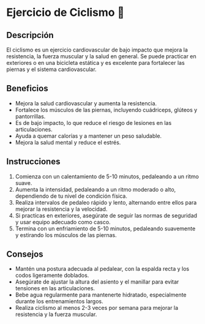 # Ejercicio de Ciclismo :bicyclist:
## Descripción
El ciclismo es un ejercicio cardiovascular de bajo impacto que mejora la resistencia, la fuerza muscular y la salud en general. Se puede practicar en exteriores o en una bicicleta estática y es excelente para fortalecer las piernas y el sistema cardiovascular.

## Beneficios
- Mejora la salud cardiovascular y aumenta la resistencia.
- Fortalece los músculos de las piernas, incluyendo cuádriceps, glúteos y pantorrillas.
- Es de bajo impacto, lo que reduce el riesgo de lesiones en las articulaciones.
- Ayuda a quemar calorías y a mantener un peso saludable.
- Mejora la salud mental y reduce el estrés.

## Instrucciones
1. Comienza con un calentamiento de 5-10 minutos, pedaleando a un ritmo suave.
2. Aumenta la intensidad, pedaleando a un ritmo moderado o alto, dependiendo de tu nivel de condición física.
3. Realiza intervalos de pedaleo rápido y lento, alternando entre ellos para mejorar la resistencia y la velocidad.
4. Si practicas en exteriores, asegúrate de seguir las normas de seguridad y usar equipo adecuado como casco.
5. Termina con un enfriamiento de 5-10 minutos, pedaleando suavemente y estirando los músculos de las piernas.

## Consejos
- Mantén una postura adecuada al pedalear, con la espalda recta y los codos ligeramente doblados.
- Asegúrate de ajustar la altura del asiento y el manillar para evitar tensiones en las articulaciones.
- Bebe agua regularmente para mantenerte hidratado, especialmente durante los entrenamientos largos.
- Realiza ciclismo al menos 2-3 veces por semana para mejorar la resistencia y la fuerza muscular.
